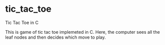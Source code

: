 # tic_tac_toe
Tic Tac Toe in C

This is game of tic tac toe implemeted in C.
Here, the computer sees all the leaf nodes and then decides which move to play.